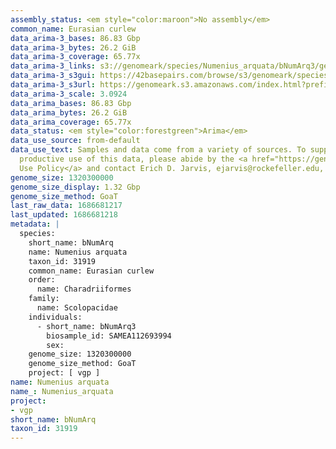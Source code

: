 ```yaml
---
assembly_status: <em style="color:maroon">No assembly</em>
common_name: Eurasian curlew
data_arima-3_bases: 86.83 Gbp
data_arima-3_bytes: 26.2 GiB
data_arima-3_coverage: 65.77x
data_arima-3_links: s3://genomeark/species/Numenius_arquata/bNumArq3/genomic_data/arima/<br>
data_arima-3_s3gui: https://42basepairs.com/browse/s3/genomeark/species/Numenius_arquata/bNumArq3/genomic_data/arima/
data_arima-3_s3url: https://genomeark.s3.amazonaws.com/index.html?prefix=species/Numenius_arquata/bNumArq3/genomic_data/arima/
data_arima-3_scale: 3.0924
data_arima_bases: 86.83 Gbp
data_arima_bytes: 26.2 GiB
data_arima_coverage: 65.77x
data_status: <em style="color:forestgreen">Arima</em>
data_use_source: from-default
data_use_text: Samples and data come from a variety of sources. To support fair and
  productive use of this data, please abide by the <a href="https://genome10k.soe.ucsc.edu/data-use-policies/">Data
  Use Policy</a> and contact Erich D. Jarvis, ejarvis@rockefeller.edu, with any questions.
genome_size: 1320300000
genome_size_display: 1.32 Gbp
genome_size_method: GoaT
last_raw_data: 1686681217
last_updated: 1686681218
metadata: |
  species:
    short_name: bNumArq
    name: Numenius arquata
    taxon_id: 31919
    common_name: Eurasian curlew
    order:
      name: Charadriiformes
    family:
      name: Scolopacidae
    individuals:
      - short_name: bNumArq3
        biosample_id: SAMEA112693994
        sex:
    genome_size: 1320300000
    genome_size_method: GoaT
    project: [ vgp ]
name: Numenius arquata
name_: Numenius_arquata
project:
- vgp
short_name: bNumArq
taxon_id: 31919
---
```

